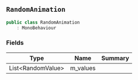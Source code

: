 ## `RandomAnimation`

```csharp
public class RandomAnimation
    : MonoBehaviour
```

### Fields

| Type | Name | Summary | 
| --- | --- | --- | 
| List&lt;RandomValue&gt; | m_values |  | 



